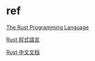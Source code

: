 # ref

[The Rust Programming Language](https://doc.rust-lang.org/book/)

[Rust 程式語言](https://askeing.github.io/rust-book/)

[Rust 中文文档](https://rustwiki.org/docs/)
